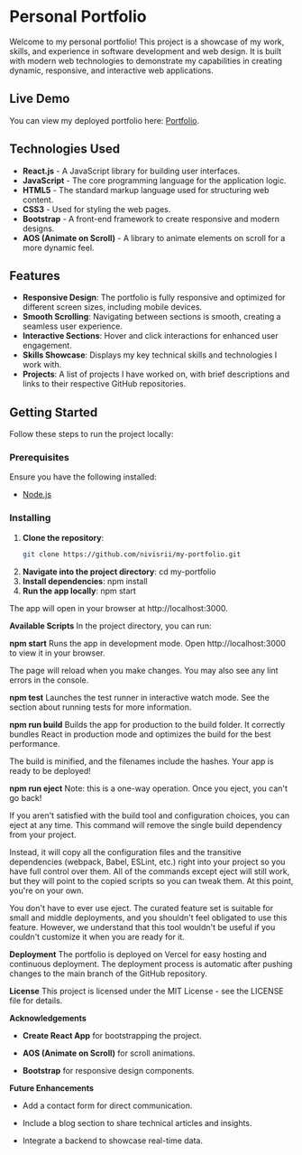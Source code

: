 # Personal Portfolio

Welcome to my personal portfolio! This project is a showcase of my work, skills, and experience in software development and web design. It is built with modern web technologies to demonstrate my capabilities in creating dynamic, responsive, and interactive web applications.

## Live Demo

You can view my deployed portfolio here: [Portfolio](https://myportfolio-kappa-six-65.vercel.app/).

## Technologies Used

- **React.js** - A JavaScript library for building user interfaces.
- **JavaScript** - The core programming language for the application logic.
- **HTML5** - The standard markup language used for structuring web content.
- **CSS3** - Used for styling the web pages.
- **Bootstrap** - A front-end framework to create responsive and modern designs.
- **AOS (Animate on Scroll)** - A library to animate elements on scroll for a more dynamic feel.

## Features

- **Responsive Design**: The portfolio is fully responsive and optimized for different screen sizes, including mobile devices.
- **Smooth Scrolling**: Navigating between sections is smooth, creating a seamless user experience.
- **Interactive Sections**: Hover and click interactions for enhanced user engagement.
- **Skills Showcase**: Displays my key technical skills and technologies I work with.
- **Projects**: A list of projects I have worked on, with brief descriptions and links to their respective GitHub repositories.

## Getting Started

Follow these steps to run the project locally:

### Prerequisites

Ensure you have the following installed:

- [Node.js](https://nodejs.org/)

### Installing

1. **Clone the repository**:
     ```bash
   git clone https://github.com/nivisrii/my-portfolio.git
2. **Navigate into the project directory**:
     cd my-portfolio
3. **Install dependencies**:
     npm install
4. **Run the app locally**:
     npm start

  The app will open in your browser at http://localhost:3000.

**Available Scripts**
In the project directory, you can run:

**npm start**
Runs the app in development mode.
Open http://localhost:3000 to view it in your browser.

The page will reload when you make changes.
You may also see any lint errors in the console.

**npm test**
Launches the test runner in interactive watch mode.
See the section about running tests for more information.

**npm run build**
Builds the app for production to the build folder.
It correctly bundles React in production mode and optimizes the build for the best performance.

The build is minified, and the filenames include the hashes.
Your app is ready to be deployed!

**npm run eject**
Note: this is a one-way operation. Once you eject, you can't go back!

If you aren't satisfied with the build tool and configuration choices, you can eject at any time. This command will remove the single build dependency from your project.

Instead, it will copy all the configuration files and the transitive dependencies (webpack, Babel, ESLint, etc.) right into your project so you have full control over them. All of the commands except eject will still work, but they will point to the copied scripts so you can tweak them. At this point, you're on your own.

You don't have to ever use eject. The curated feature set is suitable for small and middle deployments, and you shouldn't feel obligated to use this feature. However, we understand that this tool wouldn't be useful if you couldn't customize it when you are ready for it.

**Deployment**
The portfolio is deployed on Vercel for easy hosting and continuous deployment. The deployment process is automatic after pushing changes to the main branch of the GitHub repository.

**License**
This project is licensed under the MIT License - see the LICENSE file for details.

**Acknowledgements**
- **Create React App** for bootstrapping the project.

- **AOS (Animate on Scroll)** for scroll animations.

- **Bootstrap** for responsive design components.

**Future Enhancements**
- Add a contact form for direct communication.

- Include a blog section to share technical articles and insights.

- Integrate a backend to showcase real-time data.
